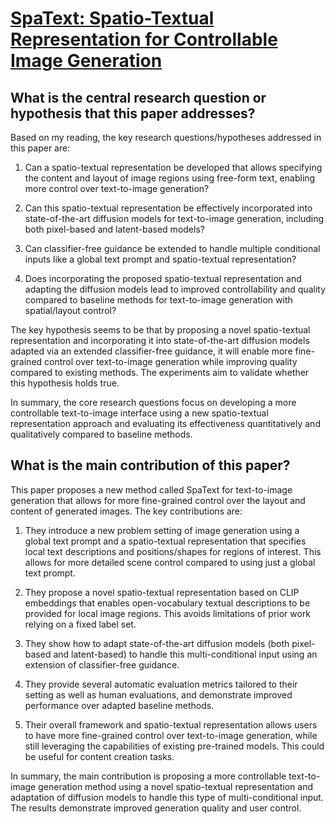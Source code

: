 # [SpaText: Spatio-Textual Representation for Controllable Image Generation](https://arxiv.org/abs/2211.14305)

## What is the central research question or hypothesis that this paper addresses?

 Based on my reading, the key research questions/hypotheses addressed in this paper are:

1. Can a spatio-textual representation be developed that allows specifying the content and layout of image regions using free-form text, enabling more control over text-to-image generation? 

2. Can this spatio-textual representation be effectively incorporated into state-of-the-art diffusion models for text-to-image generation, including both pixel-based and latent-based models?

3. Can classifier-free guidance be extended to handle multiple conditional inputs like a global text prompt and spatio-textual representation? 

4. Does incorporating the proposed spatio-textual representation and adapting the diffusion models lead to improved controllability and quality compared to baseline methods for text-to-image generation with spatial/layout control?

The key hypothesis seems to be that by proposing a novel spatio-textual representation and incorporating it into state-of-the-art diffusion models adapted via an extended classifier-free guidance, it will enable more fine-grained control over text-to-image generation while improving quality compared to existing methods. The experiments aim to validate whether this hypothesis holds true.

In summary, the core research questions focus on developing a more controllable text-to-image interface using a new spatio-textual representation approach and evaluating its effectiveness quantitatively and qualitatively compared to baseline methods.


## What is the main contribution of this paper?

 This paper proposes a new method called SpaText for text-to-image generation that allows for more fine-grained control over the layout and content of generated images. The key contributions are:

1. They introduce a new problem setting of image generation using a global text prompt and a spatio-textual representation that specifies local text descriptions and positions/shapes for regions of interest. This allows for more detailed scene control compared to using just a global text prompt. 

2. They propose a novel spatio-textual representation based on CLIP embeddings that enables open-vocabulary textual descriptions to be provided for local image regions. This avoids limitations of prior work relying on a fixed label set.

3. They show how to adapt state-of-the-art diffusion models (both pixel-based and latent-based) to handle this multi-conditional input using an extension of classifier-free guidance. 

4. They provide several automatic evaluation metrics tailored to their setting as well as human evaluations, and demonstrate improved performance over adapted baseline methods.

5. Their overall framework and spatio-textual representation allows users to have more fine-grained control over text-to-image generation, while still leveraging the capabilities of existing pre-trained models. This could be useful for content creation tasks.

In summary, the main contribution is proposing a more controllable text-to-image generation method using a novel spatio-textual representation and adaptation of diffusion models to handle this type of multi-conditional input. The results demonstrate improved generation quality and user control.
